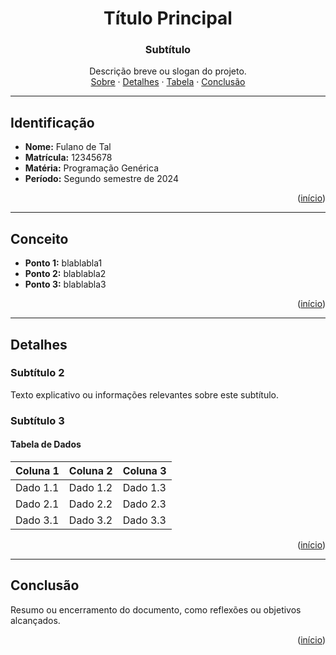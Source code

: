 <a name="readme-top"></a>
<div align="center">
  <h1 align="center">Título Principal</h1>
  <h3 align="center">Subtítulo</h3>
  <p align="center">
    Descrição breve ou slogan do projeto.
    <br />
    <a href="#sobre">Sobre</a> ·
    <a href="#detalhes">Detalhes</a> ·
    <a href="#tabela">Tabela</a> ·
    <a href="#conclusão">Conclusão</a>
  </p>
</div>

---

## Identificação

- **Nome:** Fulano de Tal  
- **Matrícula:** 12345678  
- **Matéria:** Programação Genérica  
- **Período:** Segundo semestre de 2024  

<p align="right">(<a href="#readme-top">início</a>)</p>

---

## Conceito

- **Ponto 1:** blablabla1  
- **Ponto 2:** blablabla2  
- **Ponto 3:** blablabla3  

<p align="right">(<a href="#readme-top">início</a>)</p>

---

## Detalhes

### Subtítulo 2

Texto explicativo ou informações relevantes sobre este subtítulo.  

### Subtítulo 3

#### Tabela de Dados  

| Coluna 1   | Coluna 2   | Coluna 3   |
|------------|------------|------------|
| Dado 1.1   | Dado 1.2   | Dado 1.3   |
| Dado 2.1   | Dado 2.2   | Dado 2.3   |
| Dado 3.1   | Dado 3.2   | Dado 3.3   |

<p align="right">(<a href="#readme-top">início</a>)</p>

---

## Conclusão

Resumo ou encerramento do documento, como reflexões ou objetivos alcançados.  

<p align="right">(<a href="#readme-top">início</a>)</p>
